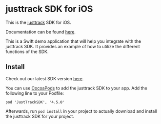 # justtrack SDK for iOS

This is the [justtrack](https://justtrack.io/) SDK for iOS.

Documentation can be found [here](https://justtrack.gitbook.io/sdk/ios/overview).

This is a Swift demo application that will help you integrate with the justtrack SDK. It provides an
example of how to utilize the different functions of the SDK.

## Install

Check out our latest SDK version [here](https://justtrack.gitbook.io/sdk/ios/overview/changelog).

You can use [CocoaPods](https://cocoapods.org/) to add the justtrack SDK to your app. Add the following line to your Podfile:

```pod
pod 'JustTrackSDK', '4.5.0'
```

Afterwards, run `pod install` in your project to actually download and install the justtrack SDK for your project.
